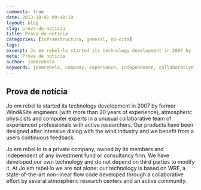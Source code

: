 ```yaml
---
comments: true
date: 2013-10-01 09:48:19
layout: blog
slug: prova-de-noticia
title: Prova de notícia
categories: [infraestructura, general, no-cita]
tags:
excerpt: Jo em rebel·lo started its technology development in 2007 by former Wind&Site engineers (with more than 20 years of experience), atmospheric physicists and computer experts
meta: Prova de notícia
author: joemrebelo
keywords: joemrebelo, company, experience, independence, collaborative
---
```


## Prova de notícia

Jo em rebel·lo started its technology development in 2007 by former Wind&Site engineers (with more than 20 years of experience), atmospheric physicists and computer experts in a unusual collaborative team of experienced professionals with active researchers. Our products have been designed after intensive dialog with the wind industry and we benefit from a users continuous feedback.

Jo em rebel·lo is a private company, owned by its members and independent of any investment fund or consultancy firm. We have developed our own technology and do not depend on third parties to modify it. At Jo em rebel·lo we are not alone: our technology is based on WRF, a state-of-the-art non-linear flow code developed through a collaborative effort by several atmospheric research centers and an active community.